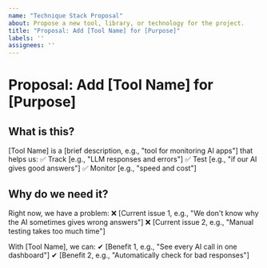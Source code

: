 ```yaml
---
name: "Technique Stack Proposal"
about: Propose a new tool, library, or technology for the project.
title: "Proposal: Add [Tool Name] for [Purpose]"
labels: ''
assignees: ''
---
```


# Proposal: Add [Tool Name] for [Purpose]

## What is this?
[Tool Name] is a [brief description, e.g., "tool for monitoring AI apps"] that helps us:
✅ Track [e.g., "LLM responses and errors"]
✅ Test [e.g., "if our AI gives good answers"]
✅ Monitor [e.g., "speed and cost"]

## Why do we need it?
Right now, we have a problem:
❌ [Current issue 1, e.g., "We don't know why the AI sometimes gives wrong answers"]
❌ [Current issue 2, e.g., "Manual testing takes too much time"]

With [Tool Name], we can:
✔ [Benefit 1, e.g., "See every AI call in one dashboard"]
✔ [Benefit 2, e.g., "Automatically check for bad responses"]


